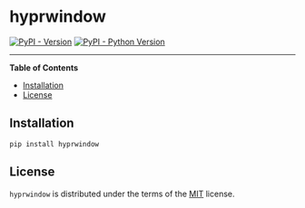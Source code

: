 # hyprwindow

[![PyPI - Version](https://img.shields.io/pypi/v/hyprwindow.svg)](https://pypi.org/project/hyprwindow)
[![PyPI - Python Version](https://img.shields.io/pypi/pyversions/hyprwindow.svg)](https://pypi.org/project/hyprwindow)

-----

**Table of Contents**

- [Installation](#installation)
- [License](#license)

## Installation

```console
pip install hyprwindow
```

## License

`hyprwindow` is distributed under the terms of the [MIT](https://spdx.org/licenses/MIT.html) license.
